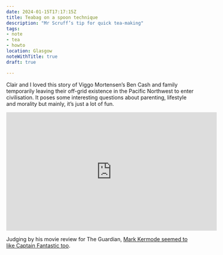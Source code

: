 ```yaml
---
date: 2024-01-15T17:17:15Z
title: Teabag on a spoon technique
description: "Mr Scruff’s tip for quick tea-making"
tags:
- note
- tea
- howto
location: Glasgow
noteWithTitle: true
draft: true

---
```

Clair and I loved this story of Viggo Mortensen’s Ben Cash and family temporarily leaving their off-grid existence in the Pacific Northwest to enter civilisation. It poses some interesting questions about parenting, lifestyle and morality but mainly, it’s just a lot of fun.

<div class="l-frame">
  <iframe title="Official Trailer for movie “Captain Fantastic”" width="560" height="315" src="https://www.youtube.com/embed/w5jeBvjcJe4" frameborder="0" allow="accelerometer; autoplay; clipboard-write; encrypted-media; gyroscope; picture-in-picture; web-share" allowfullscreen></iframe>
</div>


Judging by his movie review for The Guardian, [Mark Kermode seemed to like Captain Fantastic too](https://www.theguardian.com/film/2016/sep/11/captain-fantastic-review-viggo-mortensen).
